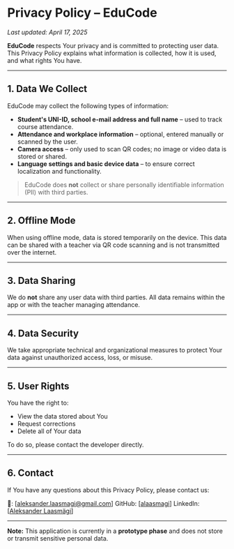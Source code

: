 # Privacy Policy – EduCode

_Last updated: April 17, 2025_

**EduCode** respects Your privacy and is committed to protecting user data. This Privacy Policy explains what information is collected, how it is used, and what rights You have.

---

## 1. Data We Collect

EduCode may collect the following types of information:

- **Student's UNI-ID, school e-mail address and full name** – used to track course attendance.
- **Attendance and workplace information** – optional, entered manually or scanned by the user.
- **Camera access** – only used to scan QR codes; no image or video data is stored or shared.
- **Language settings and basic device data** – to ensure correct localization and functionality.

> EduCode does **not** collect or share personally identifiable information (PII) with third parties.

---

## 2. Offline Mode

When using offline mode, data is stored temporarily on the device. This data can be shared with a teacher via QR code scanning and is not transmitted over the internet.

---

## 3. Data Sharing

We do **not** share any user data with third parties. All data remains within the app or with the teacher managing attendance.

---

## 4. Data Security

We take appropriate technical and organizational measures to protect Your data against unauthorized access, loss, or misuse.

---

## 5. User Rights

You have the right to:

- View the data stored about You
- Request corrections
- Delete all of Your data

To do so, please contact the developer directly.

---

## 6. Contact

If You have any questions about this Privacy Policy, please contact us:

📧: [[aleksander.laasmagi@gmail.com](aleksander.laasmagi@gmail.com)]
GitHub: [[alaasmagi](https://github.com/alaasmagi)]
LinkedIn: [[Aleksander Laasmägi](https://www.linkedin.com/in/alaasmagi/)]

---

**Note:** This application is currently in a **prototype phase** and does not store or transmit sensitive personal data.
